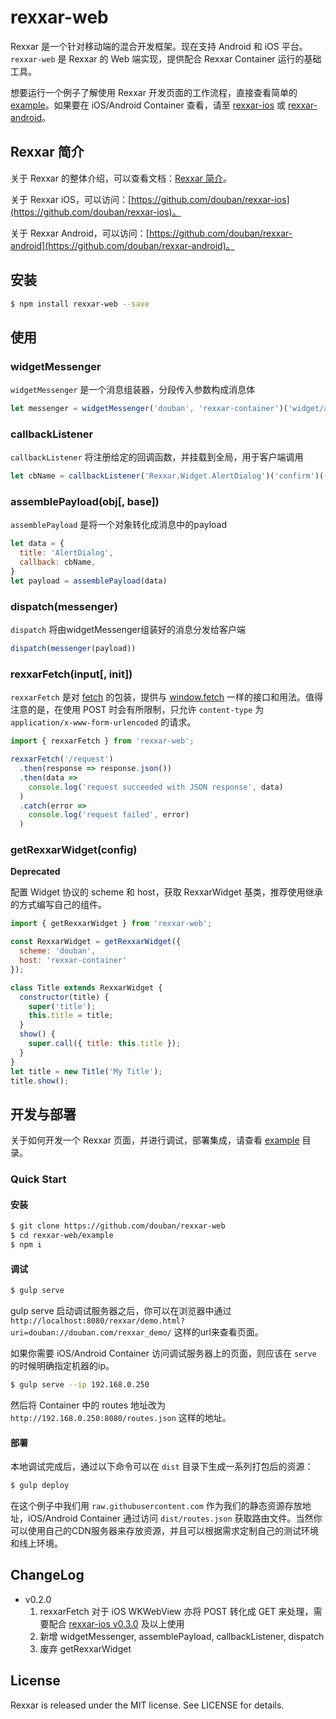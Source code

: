 # rexxar-web

Rexxar 是一个针对移动端的混合开发框架。现在支持 Android 和 iOS 平台。`rexxar-web` 是 Rexxar 的 Web 端实现，提供配合 Rexxar Container 运行的基础工具。

想要运行一个例子了解使用 Rexxar 开发页面的工作流程，直接查看简单的 [example](/example)。如果要在 iOS/Android Container 查看，请至 [rexxar-ios](https://github.com/douban/rexxar-ios) 或 [rexxar-android](https://github.com/douban/rexxar-android)。

## Rexxar 简介

关于 Rexxar 的整体介绍，可以查看文档：[Rexxar 简介](http://lincode.github.io/Rexxar-OpenSource)。

关于 Rexxar iOS，可以访问：[https://github.com/douban/rexxar-ios](https://github.com/douban/rexxar-ios)。

关于 Rexxar Android，可以访问：[https://github.com/douban/rexxar-android](https://github.com/douban/rexxar-android)。

## 安装

```bash
$ npm install rexxar-web --save
```

## 使用

### widgetMessenger

`widgetMessenger` 是一个消息组装器，分段传入参数构成消息体

```js
let messenger = widgetMessenger('douban', 'rexxar-container')('widget/alert_dialog')
```

### callbackListener

`callbackListener` 将注册给定的回调函数，并挂载到全局，用于客户端调用

```js
let cbName = callbackListener('Rexxar.Widget.AlertDialog')('confirm')(() => {})
```

### assemblePayload(obj[, base])

`assemblePayload` 是将一个对象转化成消息中的payload

```js
let data = { 
  title: 'AlertDialog',
  callback: cbName,
}
let payload = assemblePayload(data)
```

### dispatch(messenger)

`dispatch` 将由widgetMessenger组装好的消息分发给客户端

```js
dispatch(messenger(payload))
```

### rexxarFetch(input[, init])

`rexxarFetch` 是对 [fetch](https://github.com/github/fetch) 的包装，提供与 [window.fetch](https://fetch.spec.whatwg.org/) 一样的接口和用法。值得注意的是，在使用 POST 时会有所限制，只允许 `content-type` 为 `application/x-www-form-urlencoded` 的请求。

```js
import { rexxarFetch } from 'rexxar-web';

rexxarFetch('/request')
  .then(response => response.json())
  .then(data =>
    console.log('request succeeded with JSON response', data)
  )
  .catch(error =>
    console.log('request failed', error)
  )
```

### getRexxarWidget(config)

**Deprecated**

配置 Widget 协议的 scheme 和 host，获取 RexxarWidget 基类，推荐使用继承的方式编写自己的组件。

```js
import { getRexxarWidget } from 'rexxar-web';

const RexxarWidget = getRexxarWidget({
  scheme: 'douban',
  host: 'rexxar-container'
});

class Title extends RexxarWidget {
  constructor(title) {
    super('title');
    this.title = title;
  }
  show() {
    super.call({ title: this.title });
  }
}
let title = new Title('My Title');
title.show();
```

## 开发与部署

关于如何开发一个 Rexxar 页面，并进行调试，部署集成，请查看 [example](/example) 目录。

### Quick Start

#### 安装

```bash
$ git clone https://github.com/douban/rexxar-web
$ cd rexxar-web/example
$ npm i
```

#### 调试

```bash
$ gulp serve
```
gulp serve 启动调试服务器之后，你可以在浏览器中通过  `http://localhost:8080/rexxar/demo.html?uri=douban://douban.com/rexxar_demo/` 这样的url来查看页面。

如果你需要 iOS/Android Container 访问调试服务器上的页面，则应该在 `serve` 的时候明确指定机器的ip。
```bash
$ gulp serve --ip 192.168.0.250
```
然后将 Container 中的 routes 地址改为 `http://192.168.0.250:8080/routes.json` 这样的地址。

#### 部署

本地调试完成后，通过以下命令可以在 `dist` 目录下生成一系列打包后的资源：
```bash
$ gulp deploy
```
在这个例子中我们用 `raw.githubusercontent.com` 作为我们的静态资源存放地址，iOS/Android Container 通过访问 `dist/routes.json` 获取路由文件。当然你可以使用自己的CDN服务器来存放资源，并且可以根据需求定制自己的测试环境和线上环境。

## ChangeLog

- v0.2.0
  1. rexxarFetch 对于 iOS WKWebView 亦将 POST 转化成 GET 来处理，需要配合 [rexxar-ios v0.3.0](https://github.com/douban/rexxar-ios#changelog) 及以上使用
  2. 新增 widgetMessenger, assemblePayload, callbackListener, dispatch
  3. 废弃 getRexxarWidget

## License

Rexxar is released under the MIT license. See LICENSE for details.
